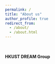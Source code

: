 ```yaml
---
permalink: /
title: "About us"
author_profile: true
redirect_from: 
  - /about/
  - /about.html
---
```

<br/><br/>
**HKUST DREAM Group**
<br/>
